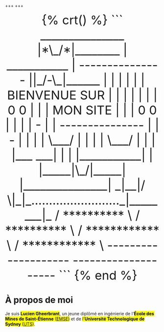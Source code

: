 +++
+++

<center style="font-size:1vmax;">
  {% crt() %}
  ```
     _______________                     |*\_/*|________    
    |  ___________  |  ---------------  ||_/-\_|______  |   
    | |           | | | BIENVENUE SUR | | |           | |   
    | |   0   0   | | |   MON SITE    | | |   0   0   | |   
    | |     -     | |  ---------------  | |     -     | |   
    | |   \___/   | |                   | |   \___/   | |   
    | |___     ___| |                   | |___________| |   
    |_____|\_/|_____|                   |_______________|   
      _|__|/ \|_|_........................._|________|_     
     / ********** \                       / ********** \    
   /  ************  \                   /  ************  \  
  --------------------                 -------------------- 
  ```
  {% end %}
</center>

# À propos de moi
Je suis <mark>**Lucien Gheerbrant**</mark>, un jeune diplômé en ingénierie de l'<mark>**École des Mines de Saint-Étienne** (<abbr title="École des Mines de Saint-Étienne">EMSE</abbr>)</mark> et de <mark>l'**Université Technologique de Sydney** (<abbr title="UTS">UTS</abbr>)</mark>.